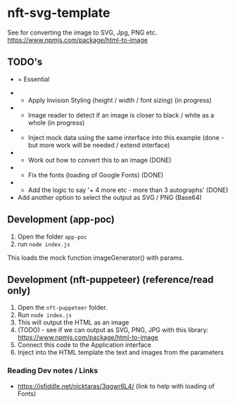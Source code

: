 # nft-svg-template

See for converting the image to SVG, Jpg, PNG etc.
https://www.npmjs.com/package/html-to-image

## TODO's

* = Essential

- * Apply Invision Styling (height / width / font sizing) (in progress)
- * Image reader to detect if an image is closer to black / white as a whole (in progress)
- * Inject mock data using the same interface into this example (done - but more work will be needed / extend interface)
- * Work out how to convert this to an image (DONE)
- * Fix the fonts (loading of Google Fonts) (DONE)
- * Add the logic to say '+ 4 more etc - more than 3 autographs' (DONE)
- Add another option to select the output as SVG / PNG (Base64)

## Development (app-poc) 

1. Open the folder `app-poc`
2. run `node index.js`

This loads the mock function imageGenerator() with params.

## Development (nft-puppeteer) (reference/read only)

1. Open the `nft-puppeteer` folder. 
2. Run `node index.js`
3. This will output the HTML as an image
4. (TODO) - see if we can output as SVG, PNG, JPG with this library: https://www.npmjs.com/package/html-to-image
5. Connect this code to the Application interface
6. Inject into the HTML template the text and images from the parameters

### Reading Dev notes / Links

- https://jsfiddle.net/nicktaras/3qgwr6L4/ (link to help with loading of Fonts)